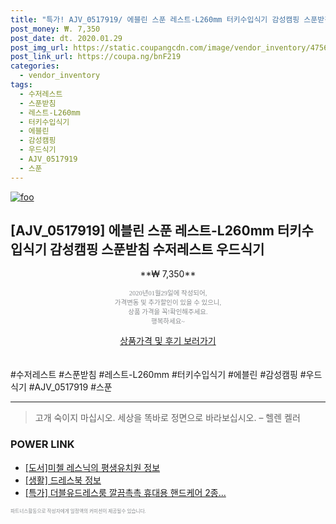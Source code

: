 ```yaml
--- 
title: "특가! AJV_0517919/ 에블린 스푼 레스트-L260mm 터키수입식기 감성캠핑 스푼받침 수저레스트..." 
post_money: ₩. 7,350 
post_date: dt. 2020.01.29 
post_img_url: https://static.coupangcdn.com/image/vendor_inventory/4756/6a972fdd633da8fc0e0d6c29d8faeeca81f0045c62eb4a9df2da1429af76.jpg 
post_link_url: https://coupa.ng/bnF219 
categories: 
  - vendor_inventory 
tags: 
  - 수저레스트 
  - 스푼받침 
  - 레스트-L260mm 
  - 터키수입식기 
  - 에블린 
  - 감성캠핑 
  - 우드식기 
  - AJV_0517919 
  - 스푼 
--- 
```

[![foo](https://static.coupangcdn.com/image/vendor_inventory/4756/6a972fdd633da8fc0e0d6c29d8faeeca81f0045c62eb4a9df2da1429af76.jpg)](https://coupa.ng/bnF219) 

## [AJV_0517919] 에블린 스푼 레스트-L260mm 터키수입식기 감성캠핑 스푼받침 수저레스트 우드식기 
<p style="text-align: center;">**₩ 7,350**</p> 
<p style="text-align: center;"><span style="color: #898c8f; font-family: Georgia,Times,serif; font-size: 0.75em;">2020년01월29일에 작성되어, <br>가격변동 및 추가할인이 있을 수 있으니,<br> 상품 가격을 꼭!확인해주세요.<br>행복하세요~</span> 
</p>	 
<div markdown="0" style="text-align: center;"><a href="https://coupa.ng/bnF219" class="btn btn--success">상품가격 및 후기 보러가기</a></div> 
<br><br> 
  #수저레스트 #스푼받침 #레스트-L260mm #터키수입식기 #에블린 #감성캠핑 #우드식기 #AJV_0517919 #스푼 
<hr> 

> 고개 숙이지 마십시오. 세상을 똑바로 정면으로 바라보십시오. – 헬렌 켈러 


### POWER LINK

* <a href="https://blog.naver.com/fasyy4321/221764871032" target="_blank">[도서]미첼 레스닉의 평생유치원 정보</a>
* <a href="https://blog.naver.com/sakai111/221760707876" target="_blank"> [생활] 드레스북 정보 </a>
* <a href="https://blog.naver.com/sakai111/221788513063" target="_blank">[특가] 더블유드레스룸 깔끔촉촉 휴대용 핸드케어 2종...</a>

<span style="color: #898c8f; font-family: Georgia,Times,serif; font-size: 0.55em;">파트너스활동으로 작성자에게 일정액의 커미션이 제공될수 있습니다.</span> 
